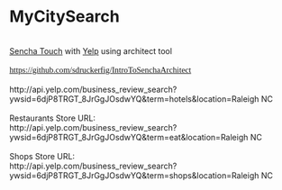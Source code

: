 MyCitySearch
============
<br />
<a href="http://textiles.online.ncsu.edu/online/Play/54dc8666bf464e938c326fcec523a3c71d?catalog=109c4c50-f182-410f-a13a-b31be9cf5323">Sencha Touch</a>&nbsp;with <a href="http://www.yelp.com/developers">Yelp</a>&nbsp;using architect tool<br />
<br />
<div style="font-family: Calibri; font-size: 11.0pt; margin: 0in;">
<a href="https://github.com/sdruckerfig/IntroToSenchaArchitect">https://github.com/sdruckerfig/IntroToSenchaArchitect</a></div>
<br />
http://api.yelp.com/business_review_search?ywsid=6djP8TRGT_8JrGgJOsdwYQ&amp;term=hotels&amp;location=Raleigh NC<br />
<br />
Restaurants Store URL:<br />
http://api.yelp.com/business_review_search?ywsid=6djP8TRGT_8JrGgJOsdwYQ&amp;term=eat&amp;location=Raleigh NC<br />
<br />
Shops Store URL:<br />
http://api.yelp.com/business_review_search?ywsid=6djP8TRGT_8JrGgJOsdwYQ&amp;term=shops&amp;location=Raleigh NC
